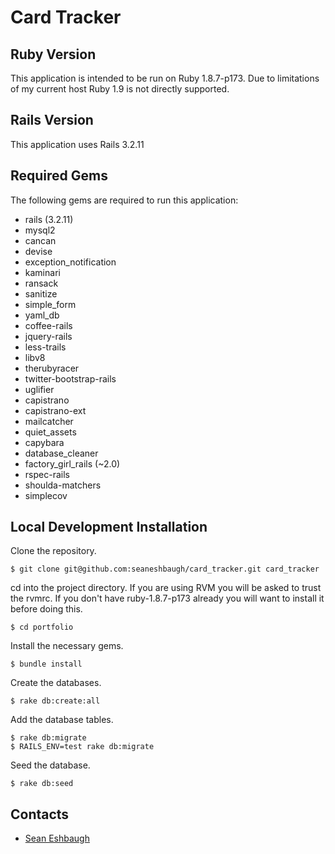 # Card Tracker

## Ruby Version

This application is intended to be run on Ruby 1.8.7-p173. Due to limitations of my current host Ruby 1.9 is not directly supported.

## Rails Version

This application uses Rails 3.2.11

## Required Gems

The following gems are required to run this application:

* rails (3.2.11)
* mysql2
* cancan
* devise
* exception_notification
* kaminari
* ransack
* sanitize
* simple_form
* yaml_db
* coffee-rails
* jquery-rails
* less-trails
* libv8
* therubyracer
* twitter-bootstrap-rails
* uglifier
* capistrano
* capistrano-ext
* mailcatcher
* quiet_assets
* capybara
* database_cleaner
* factory_girl_rails (~2.0)
* rspec-rails
* shoulda-matchers
* simplecov

## Local Development Installation

Clone the repository.

    $ git clone git@github.com:seaneshbaugh/card_tracker.git card_tracker

cd into the project directory. If you are using RVM you will be asked to trust the rvmrc. If you don't have ruby-1.8.7-p173 already you will want to install it before doing this.

    $ cd portfolio

Install the necessary gems.

    $ bundle install

Create the databases.

    $ rake db:create:all

Add the database tables.

    $ rake db:migrate
    $ RAILS_ENV=test rake db:migrate

Seed the database.

    $ rake db:seed

## Contacts

* [Sean Eshbaugh](mailto:seaneshbaugh@gmail.com)
